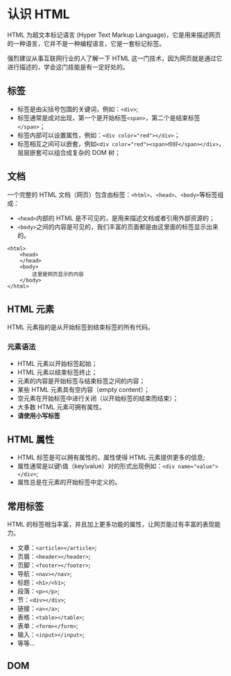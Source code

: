 # 认识 HTML
HTML 为超文本标记语言 (Hyper Text Markup Language)，它是用来描述网页的一种语言，它并不是一种编程语言，它是一套标记标签。

强烈建议从事互联网行业的人了解一下 HTML 这一门技术，因为网页就是通过它进行描述的，学会这门技能是有一定好处的。

## 标签
* 标签是由尖括号包围的关键词，例如：`<div>`;
* 标签通常是成对出现，第一个是开始标签`<span>`，第二个是结束标签`</span>`；
* 标签内部可以设置属性，例如：`<div color="red"></div>`；
* 标签相互之间可以嵌套，例如`<div color="red"><span>你好</span></div>`，层层嵌套可以组合成复杂的 DOM 树；

## 文档
一个完整的 HTML 文档（网页）包含由标签：`<html>`、`<head>`、`<body>`等标签组成：

* `<head>`内部的 HTML 是不可见的，是用来描述文档或者引用外部资源的；
* `<body>`之间的内容是可见的，我们丰富的页面都是由这里面的标签显示出来的。

```
<html>
	<head>
	</head>
	<body>
		这里是网页显示的内容
	</body>
</html>
```

## HTML 元素
HTML 元素指的是从开始标签到结束标签的所有代码。
### 元素语法
* HTML 元素以开始标签起始；
* HTML 元素以结束标签终止；
* 元素的内容是开始标签与结束标签之间的内容；
* 某些 HTML 元素具有空内容（empty content）；
* 空元素在开始标签中进行关闭（以开始标签的结束而结束）；
* 大多数 HTML 元素可拥有属性。
* **请使用小写标签**

## HTML 属性
* HTML 标签是可以拥有属性的，属性使得 HTML 元素提供更多的信息;
* 属性通常是以键\值（key\value）对的形式出现例如：`<div name="value"></div>`;
* 属性总是在元素的开始标签中定义的。

## 常用标签
HTML 的标签相当丰富，并且加上更多功能的属性，让网页能过有丰富的表现能力。

* 文章：`<article></article>`;
* 页眉：`<header></header>`;
* 页脚：`<footer></footer>`;
* 导航：`<nav></nav>`;
* 标题：`<h1>/<h1>`;
* 段落：`<p></p>`;
* 节：`<div></div>`;
* 链接：`<a></a>`;
* 表格：`<table></table>`;
* 表单：`<form></form>`;
* 输入：`<input></input>`;
* 等等...

## DOM




